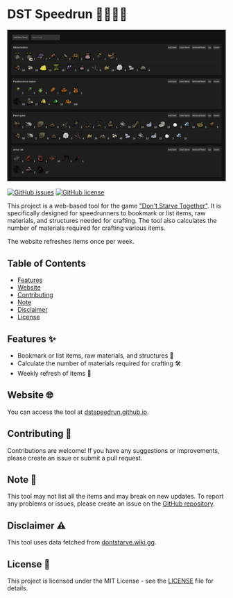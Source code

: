 # DST Speedrun 🏃‍♂️🌲🔥

![Example Image](example.png)

[![GitHub issues](https://img.shields.io/github/issues/dstspeedrun/dstspeedrun.github.io)](https://github.com/dstspeedrun/dstspeedrun.github.io/issues)
[![GitHub license](https://img.shields.io/github/license/dstspeedrun/dstspeedrun.github.io)](https://github.com/dstspeedrun/dstspeedrun.github.io/blob/main/LICENSE)

This project is a web-based tool for the game ["Don't Starve Together"](https://www.klei.com/games/dont-starve-together). It is specifically designed for speedrunners to bookmark or list items, raw materials, and structures needed for crafting. The tool also calculates the number of materials required for crafting various items.

The website refreshes items once per week.

## Table of Contents
- [Features](#features)
- [Website](#website)
- [Contributing](#contributing)
- [Note](#note)
- [Disclaimer](#disclaimer)
- [License](#license)

## Features ✨
- Bookmark or list items, raw materials, and structures 📑
- Calculate the number of materials required for crafting 🛠️
- Weekly refresh of items 🔄

## Website 🌐
You can access the tool at [dstspeedrun.github.io](https://dstspeedrun.github.io).

## Contributing 🤝
Contributions are welcome! If you have any suggestions or improvements, please create an issue or submit a pull request.

## Note 📝
This tool may not list all the items and may break on new updates. To report any problems or issues, please create an issue on the [GitHub repository](https://github.com/dstspeedrun/dstspeedrun.github.io/issues).

## Disclaimer ⚠️
This tool uses data fetched from [dontstarve.wiki.gg](https://dontstarve.wiki.gg).

## License 📄
This project is licensed under the MIT License - see the [LICENSE](LICENSE) file for details.
